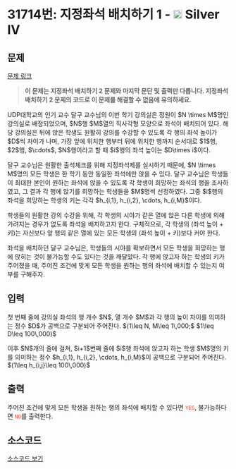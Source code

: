 # 31714번: 지정좌석 배치하기 1 - <img src="https://static.solved.ac/tier_small/7.svg" style="height:20px" /> Silver IV

<!-- performance -->

<!-- 문제 제출 후 깃허브에 푸시를 했을 때 제출한 코드의 성능이 입력될 공간입니다.-->

<!-- end -->

## 문제

[문제 링크](https://boj.kr/31714)


<blockquote>
<p><strong>이 문제는 지정좌석 배치하기 2 문제와 마지막 문단 및 출력만 다릅니다. 지정좌석 배치하기 2 문제의 코드로 이 문제를 해결할 수 없음에 유의하세요.</strong></p>
</blockquote>

<p>UDP대학교의 인기 교수 달구 교수님의 이번 학기 강의실은 정원이 $N \times M$명인 강의실로 배정되었으며, $N$행 $M$열의 직사각형 모양으로 좌석이 배치되어 있다. 해당 강의실은 뒤에 앉은 학생도 원활히 강의를 수강할 수 있도록 각 행의 좌석 높이가 $D$씩 차이가 나며, 가장 앞에 위치한 행부터 뒤에 위치한 행까지 순서대로 $1$행, $2$행, $\cdots$, $N$행이라고 할 때 $i$행의 좌석 높이는 $D\times i$이다.</p>

<p>달구 교수님은 원활한 출석체크를 위해 지정좌석제를 실시하기 때문에, $N \times M$명의 모든 학생은 한 학기 동안 동일한 좌석에만 앉을 수 있다. 달구 교수님은 학생들이 최대한 본인이 원하는 좌석에 앉을 수 있도록 각 학생이 희망하는 좌석의 행을 조사하였고, 그 결과 각 행에 앉기를 희망하는 학생들을 $M$명씩 선정하였다. 그중 $i$행의 좌석을 희망하는 학생의 키는 각각 $h_{i,1}, h_{i,2}, \cdots, h_{i,M}$이다.</p>

<p>학생들의 원활한 강의 수강을 위해, 각 학생의 시야가 같은 열에 앉은 다른 학생에 의해 가려지는 경우가 없도록 좌석을 배치하고자 한다. 구체적으로, 각 학생의 (좌석 높이 + 키)는 자신보다 앞 행의 같은 열에 있는 모든 학생의 (좌석 높이 + 키)보다 커야 한다.</p>

<p>좌석을 배치하던 달구 교수님은, 학생들의 시야를 확보하면서 모든 학생을 희망하는 행에 앉히는 것이 불가능할 수도 있다는 것을 깨달았다. 각 행에 앉고자 하는 학생의 키가 주어졌을 때, 주어진 조건에 맞게 모든 학생을 원하는 행의 좌석에 배치할 수 있는지 여부를 구해주자.</p>



## 입력


<p>첫 번째 줄에 강의실 좌석의 행 개수 $N$, 열 개수 $M$과 각 행의 높이 차이를 의미하는 정수 $D$가 공백으로 구분되어 주어진다. $(1\leq N, M\leq 1\,000;$ $1\leq D\leq 100\,000)$</p>

<p>이후 $N$개의 줄에 걸쳐, $i+1$번째 줄에 $i$행 좌석에 앉고자 하는 학생 $M$명의 키를 의미하는 정수 $h_{i,1}, h_{i,2}, \cdots, h_{i,M}$이 공백으로 구분되어 주어진다. $(1\leq h_{i,j}\leq 100\,000)$</p>



## 출력


<p>주어진 조건에 맞게 모든 학생을 원하는 행의 좌석에 배치할 수 있다면 <span style="color:#e74c3c;"><code>YES</code></span>, 불가능하다면 <span style="color:#e74c3c;"><code>NO</code></span>를 출력한다.</p>



## 소스코드

[소스코드 보기](지정좌석%20배치하기%201.cpp)